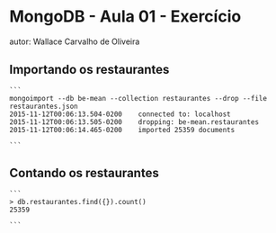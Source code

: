 
# MongoDB - Aula 01 - Exercício
autor: Wallace Carvalho de Oliveira

## Importando os restaurantes

    ```
	mongoimport --db be-mean --collection restaurantes --drop --file restaurantes.json 
	2015-11-12T00:06:13.504-0200	connected to: localhost
	2015-11-12T00:06:13.505-0200	dropping: be-mean.restaurantes
	2015-11-12T00:06:14.465-0200	imported 25359 documents

    ```

## Contando os restaurantes

    ```
	> db.restaurantes.find({}).count()
	25359

    ```

